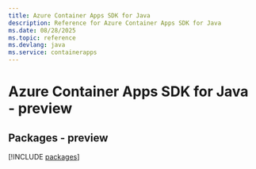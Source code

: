 ```yaml
---
title: Azure Container Apps SDK for Java
description: Reference for Azure Container Apps SDK for Java
ms.date: 08/28/2025
ms.topic: reference
ms.devlang: java
ms.service: containerapps
---
```

# Azure Container Apps SDK for Java - preview
## Packages - preview
[!INCLUDE [packages](container-apps-index.md)]